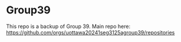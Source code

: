 # Group39
This repo is a backup of Group 39.
Main repo here: https://github.com/orgs/uottawa20241seg3125agroup39/repositories
